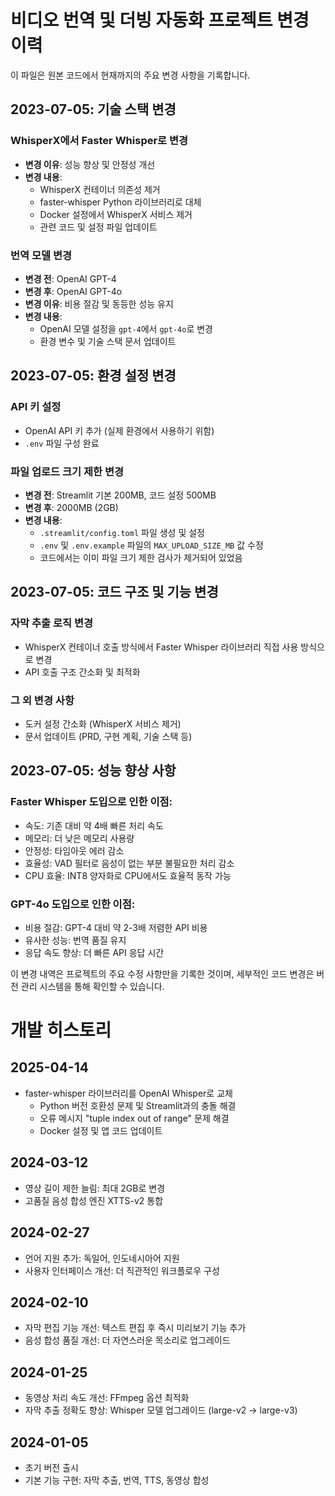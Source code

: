 # 비디오 번역 및 더빙 자동화 프로젝트 변경 이력

이 파일은 원본 코드에서 현재까지의 주요 변경 사항을 기록합니다.

## 2023-07-05: 기술 스택 변경

### WhisperX에서 Faster Whisper로 변경
- **변경 이유**: 성능 향상 및 안정성 개선
- **변경 내용**:
  - WhisperX 컨테이너 의존성 제거
  - faster-whisper Python 라이브러리로 대체
  - Docker 설정에서 WhisperX 서비스 제거
  - 관련 코드 및 설정 파일 업데이트

### 번역 모델 변경
- **변경 전**: OpenAI GPT-4
- **변경 후**: OpenAI GPT-4o
- **변경 이유**: 비용 절감 및 동등한 성능 유지
- **변경 내용**:
  - OpenAI 모델 설정을 `gpt-4`에서 `gpt-4o`로 변경
  - 환경 변수 및 기술 스택 문서 업데이트

## 2023-07-05: 환경 설정 변경

### API 키 설정
- OpenAI API 키 추가 (실제 환경에서 사용하기 위함)
- `.env` 파일 구성 완료

### 파일 업로드 크기 제한 변경
- **변경 전**: Streamlit 기본 200MB, 코드 설정 500MB
- **변경 후**: 2000MB (2GB)
- **변경 내용**:
  - `.streamlit/config.toml` 파일 생성 및 설정
  - `.env` 및 `.env.example` 파일의 `MAX_UPLOAD_SIZE_MB` 값 수정
  - 코드에서는 이미 파일 크기 제한 검사가 제거되어 있었음

## 2023-07-05: 코드 구조 및 기능 변경

### 자막 추출 로직 변경
- WhisperX 컨테이너 호출 방식에서 Faster Whisper 라이브러리 직접 사용 방식으로 변경
- API 호출 구조 간소화 및 최적화

### 그 외 변경 사항
- 도커 설정 간소화 (WhisperX 서비스 제거)
- 문서 업데이트 (PRD, 구현 계획, 기술 스택 등)

## 2023-07-05: 성능 향상 사항

### Faster Whisper 도입으로 인한 이점:
- 속도: 기존 대비 약 4배 빠른 처리 속도
- 메모리: 더 낮은 메모리 사용량
- 안정성: 타임아웃 에러 감소
- 효율성: VAD 필터로 음성이 없는 부분 불필요한 처리 감소
- CPU 효율: INT8 양자화로 CPU에서도 효율적 동작 가능

### GPT-4o 도입으로 인한 이점:
- 비용 절감: GPT-4 대비 약 2-3배 저렴한 API 비용
- 유사한 성능: 번역 품질 유지
- 응답 속도 향상: 더 빠른 API 응답 시간

이 변경 내역은 프로젝트의 주요 수정 사항만을 기록한 것이며, 세부적인 코드 변경은 버전 관리 시스템을 통해 확인할 수 있습니다.

# 개발 히스토리

## 2025-04-14
- faster-whisper 라이브러리를 OpenAI Whisper로 교체
  - Python 버전 호환성 문제 및 Streamlit과의 충돌 해결
  - 오류 메시지 "tuple index out of range" 문제 해결
  - Docker 설정 및 앱 코드 업데이트

## 2024-03-12
- 영상 길이 제한 늘림: 최대 2GB로 변경
- 고품질 음성 합성 엔진 XTTS-v2 통합

## 2024-02-27
- 언어 지원 추가: 독일어, 인도네시아어 지원
- 사용자 인터페이스 개선: 더 직관적인 워크플로우 구성

## 2024-02-10
- 자막 편집 기능 개선: 텍스트 편집 후 즉시 미리보기 기능 추가
- 음성 합성 품질 개선: 더 자연스러운 목소리로 업그레이드

## 2024-01-25
- 동영상 처리 속도 개선: FFmpeg 옵션 최적화
- 자막 추출 정확도 향상: Whisper 모델 업그레이드 (large-v2 → large-v3)

## 2024-01-05
- 초기 버전 출시
- 기본 기능 구현: 자막 추출, 번역, TTS, 동영상 합성 